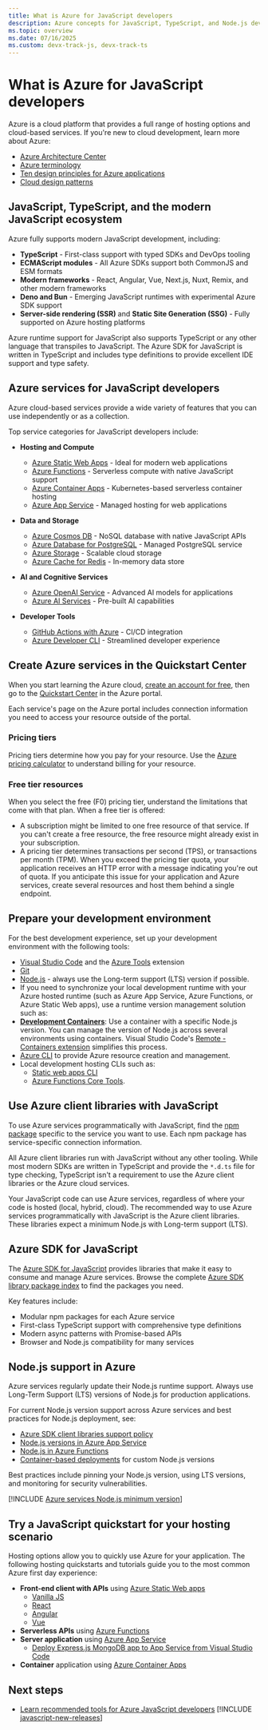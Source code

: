 ```yaml
---
title: What is Azure for JavaScript developers
description: Azure concepts for JavaScript, TypeScript, and Node.js developers. 
ms.topic: overview
ms.date: 07/16/2025
ms.custom: devx-track-js, devx-track-ts
---
```


# What is Azure for JavaScript developers

Azure is a cloud platform that provides a full range of hosting options and cloud-based services. If you're new to cloud development, learn more about Azure:

* [Azure Architecture Center](/azure/architecture/) 
* [Azure terminology](/azure/cloud-adoption-framework/ready/considerations/fundamental-concepts)
* [Ten design principles for Azure applications](/azure/architecture/guide/design-principles/)
* [Cloud design patterns](/azure/architecture/patterns/)

## JavaScript, TypeScript, and the modern JavaScript ecosystem

Azure fully supports modern JavaScript development, including:

* **TypeScript** - First-class support with typed SDKs and DevOps tooling
* **ECMAScript modules** - All Azure SDKs support both CommonJS and ESM formats
* **Modern frameworks** - React, Angular, Vue, Next.js, Nuxt, Remix, and other modern frameworks
* **Deno and Bun** - Emerging JavaScript runtimes with experimental Azure SDK support
* **Server-side rendering (SSR)** and **Static Site Generation (SSG)** - Fully supported on Azure hosting platforms

Azure runtime support for JavaScript also supports TypeScript or any other language that transpiles to JavaScript. The Azure SDK for JavaScript is written in TypeScript and includes type definitions to provide excellent IDE support and type safety.

## Azure services for JavaScript developers

Azure cloud-based services provide a wide variety of features that you can use independently or as a collection.

Top service categories for JavaScript developers include:

* **Hosting and Compute**
  * [Azure Static Web Apps](../intro/hosting-apps-on-azure.md) - Ideal for modern web applications
  * [Azure Functions](/azure/azure-functions/functions-reference-node) - Serverless compute with native JavaScript support
  * [Azure Container Apps](/azure/container-apps) - Kubernetes-based serverless container hosting
  * [Azure App Service](/azure/app-service/quickstart-nodejs) - Managed hosting for web applications

* **Data and Storage**
  * [Azure Cosmos DB](/azure/cosmos-db/nosql/quickstart-nodejs) - NoSQL database with native JavaScript APIs
  * [Azure Database for PostgreSQL](/azure/postgresql/) - Managed PostgreSQL service
  * [Azure Storage](/azure/storage/blobs/storage-quickstart-blobs-nodejs) - Scalable cloud storage
  * [Azure Cache for Redis](/azure/azure-cache-for-redis/cache-nodejs-get-started) - In-memory data store

* **AI and Cognitive Services**
  * [Azure OpenAI Service](/azure/ai-services/openai/quickstart?tabs=javascript) - Advanced AI models for applications
  * [Azure AI Services](/azure/ai-services/multi-service-resource?tabs=nodejs) - Pre-built AI capabilities

* **Developer Tools**
  * [GitHub Actions with Azure](/azure/developer/github/github-actions) - CI/CD integration
  * [Azure Developer CLI](/azure/developer/azure-developer-cli/overview) - Streamlined developer experience

## Create Azure services in the Quickstart Center

When you start learning the Azure cloud,  [create an account for free](https://azure.microsoft.com/free/?WT.mc_id=A261C142F), then go to the [Quickstart Center](https://portal.azure.com/#blade/Microsoft_Azure_Resources/QuickstartCenterBlade) in the Azure portal.

Each service's page on the Azure portal includes connection information you need to access your resource outside of the portal. 

### Pricing tiers

Pricing tiers determine how you pay for your resource. Use the [Azure pricing calculator](https://azure.microsoft.com/pricing/calculator) to understand billing for your resource. 

### Free tier resources

When you select the free (F0) pricing tier, understand the limitations that come with that plan. When a free tier is offered:

* A subscription might be limited to one free resource of that service. If you can't create a free resource, the free resource might already exist in your subscription.
* A pricing tier determines transactions per second (TPS), or transactions per month (TPM). When you exceed the pricing tier quota, your application receives an HTTP error with a message indicating you're out of quota. If you anticipate this issue for your application and Azure services, create several resources and host them behind a single endpoint. 

## Prepare your development environment

For the best development experience, set up your development environment with the following tools:

* [Visual Studio Code](https://code.visualstudio.com/) and the [Azure Tools](https://marketplace.visualstudio.com/items?itemName=ms-vscode.vscode-node-azure-pack) extension
* [Git](https://git-scm.com/)
* [Node.js](https://nodejs.org/en/) - always use the Long-term support (LTS) version if possible. 
* If you need to synchronize your local development runtime with your Azure hosted runtime (such as Azure App Service, Azure Functions, or Azure Static Web apps), use a runtime version management solution such as:
* [**Development Containers**](https://containers.dev/): Use a container with a specific Node.js version. You can manage the version of Node.js across several environments using containers. Visual Studio Code's [Remote - Containers extension](https://marketplace.visualstudio.com/items?itemName=ms-vscode-remote.remote-containers) simplifies this process.
* [Azure CLI](/cli/azure/install-azure-cli) to provide Azure resource creation and management. 
* Local development hosting CLIs such as: 
  * [Static web apps CLI](https://github.com/Azure/static-web-apps-cli)
  * [Azure Functions Core Tools](https://github.com/Azure/azure-functions-core-tools).

## Use Azure client libraries with JavaScript

To use Azure services programmatically with JavaScript, find the [npm package](azure-sdk-library-package-index.md) specific to the service you want to use. Each npm package has service-specific connection information.

All Azure client libraries run with JavaScript without any other tooling. While most modern SDKs are written in TypeScript and provide the `*.d.ts` file for type checking, TypeScript isn't a requirement to use the Azure client libraries or the Azure cloud services. 

Your JavaScript code can use Azure services, regardless of where your code is hosted (local, hybrid, cloud). The recommended way to use Azure services programmatically with JavaScript is the Azure client libraries. These libraries expect a minimum Node.js with Long-term support (LTS).

## Azure SDK for JavaScript

The [Azure SDK for JavaScript](https://github.com/Azure/azure-sdk-for-js) provides libraries that make it easy to consume and manage Azure services. Browse the complete [Azure SDK library package index](azure-sdk-library-package-index.md) to find the packages you need.

Key features include:
* Modular npm packages for each Azure service
* First-class TypeScript support with comprehensive type definitions
* Modern async patterns with Promise-based APIs
* Browser and Node.js compatibility for many services

## Node.js support in Azure

Azure services regularly update their Node.js runtime support. Always use Long-Term Support (LTS) versions of Node.js for production applications. 

For current Node.js version support across Azure services and best practices for Node.js deployment, see:
* [Azure SDK client libraries support policy](https://github.com/Azure/azure-sdk-for-js/blob/main/SUPPORT.md#microsoft-support-policy)
* [Node.js versions in Azure App Service](/azure/app-service/configure-language-nodejs)
* [Node.js in Azure Functions](/azure/azure-functions/functions-reference-node)
* [Container-based deployments](../intro/hosting-apps-on-azure.md) for custom Node.js versions

Best practices include pinning your Node.js version, using LTS versions, and monitoring for security vulnerabilities.

[!INCLUDE [Azure services Node.js minimum version](includes/nodejs-runtime-for-azure-services.md)]

## Try a JavaScript quickstart for your hosting scenario

Hosting options allow you to quickly use Azure for your application. The following hosting quickstarts and tutorials guide you to the most common Azure first day experience:

* **Front-end client with APIs** using [Azure Static Web apps](/azure/static-web-apps/)
    * [Vanilla JS](/azure/static-web-apps/getting-started?tabs=vanilla-javascript)
    * [React](/azure/static-web-apps/getting-started?tabs=react)
    * [Angular](/azure/static-web-apps/getting-started?tabs=angular)
    * [Vue](/azure/static-web-apps/getting-started?tabs=vue)
* **Serverless APIs** using [Azure Functions](/azure/azure-functions/)
* **Server application** using [Azure App Service](/azure/app-service/) 
    * [Deploy Express.js MongoDB app to App Service from Visual Studio Code](/azure/app-service/tutorial-nodejs-mongodb-app?tabs=azure-portal%2Cterminal-bash%2Cvscode-deploy%2Cdeploy-instructions-azportal%2Cdeploy-zip-linux-mac%2Cdeploy-instructions--zip-azcli)
* **Container** application using [Azure Container Apps](/azure/container-apps/quickstart-code-to-cloud?tabs=bash%2Cjavascript&pivots=with-dockerfile)

## Next steps

* [Learn recommended tools for Azure JavaScript developers](node-azure-tools.md)
[!INCLUDE [javascript-new-releases](includes/javascript-at-microsoft/bullet.md)]